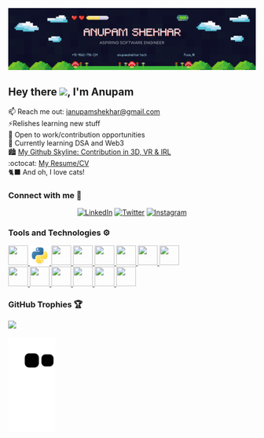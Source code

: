 <a href="https://ianupamshekhar.github.io/" target="_blank">
<img src="bannerv2.png"/>
</a>

## Hey there <img src="https://github.com/TheDudeThatCode/TheDudeThatCode/blob/master/Assets/Hi.gif" width="29px">, I'm Anupam

📫 Reach me out: ianupamshekhar@gmail.com<br> ⚡Relishes learning new stuff<br> 🔭 Open to work/contribution opportunities<br> 🌱 Currently learning DSA and Web3<br> 🏙️ [My Github Skyline: Contribution in 3D, VR & IRL](https://skyline.github.com/ianupamshekhar/2022)<br> :octocat: [My Resume/CV](https://anupamshekhar.tech/resume.pdf)<br> 🐈‍⬛ And oh, I love cats!

<!-- [![Top Langs](https://github-readme-stats.vercel.app/api/top-langs/?username=ianupamshekhar&layout=compact)](https://github.com/ianupamshekhar/github-readme-stats) -->

### Connect with me 💬

<div align="center">
   
   <p> <a href="https://www.linkedin.com/in/anupamshekhar/" target="_blank"><img alt="LinkedIn" src="https://img.shields.io/badge/linkedin-%230077B5.svg?&style=for-the-badge&logo=linkedin&logoColor=white" /></a> 
   <a href="https://twitter.com/ianupamshekhar" target="_blank"><img alt="Twitter" src="https://img.shields.io/badge/twitter-%231DA1F2.svg?&style=for-the-badge&logo=twitter&logoColor=white" /></a> 
   <a href="https://www.instagram.com/ianupamshekhar/" target="_blank"><img alt = "Instagram" src="https://img.shields.io/badge/instagram-%23E4405F.svg?&style=for-the-badge&logo=instagram&logoColor=white" /></a>
</p>
</div>

### Tools and Technologies ⚙️

<a href="https://www.java.com/en/" target="_blank"> 
   <img src="https://cdn.jsdelivr.net/gh/devicons/devicon/icons/java/java-original.svg" width="40" height="40"/> 
</a>
  <a href="https://www.python.org" target="_blank"> 
        <img src="https://raw.githubusercontent.com/devicons/devicon/master/icons/python/python-original.svg" alt="python" width="40" height="40"/> 
    </a>
    <a href="https://www.javacript.com/en/" target="_blank"> 
<img src="https://cdn.jsdelivr.net/gh/devicons/devicon/icons/javascript/javascript-original.svg" width="40" height="40"/> 
</a>
<a href="https://html.com/" target="_blank"> 
            <img src="https://cdn.jsdelivr.net/gh/devicons/devicon/icons/html5/html5-original.svg" width="40" height="40"/> 
</a>
<a href="https://developer.mozilla.org/en-US/docs/Web/CSS" target="_blank"> 
            <img src="https://cdn.jsdelivr.net/gh/devicons/devicon/icons/css3/css3-original.svg" width="40" height="40"/> 
</a>
<a href="https://reactjs.org/" target="_blank"> 
            <img src="https://cdn.jsdelivr.net/gh/devicons/devicon/icons/react/react-original.svg" width="40" height="40"/> 
</a>
<a href="https://nodejs.org/en/" target="_blank"> 
            <img src="https://cdn.jsdelivr.net/gh/devicons/devicon/icons/nodejs/nodejs-original.svg" width="40" height="40"/> 
</a>
<a href="https://expressjs.com/" target="_blank"> 
            <img src="https://cdn.jsdelivr.net/gh/devicons/devicon/icons/express/express-original.svg" width="40" height="40"/> 
</a>
<br>
<a href="https://www.gnu.org/software/bash/" target="_blank"> 
            <img src="https://cdn.jsdelivr.net/gh/devicons/devicon/icons/bash/bash-original.svg" width="40" height="40"/> 
</a>
<a href="https://www.linux.org/" target="_blank"> 
            <img src="https://cdn.jsdelivr.net/gh/devicons/devicon/icons/linux/linux-original.svg" width="40" height="40"/> 
</a>
<a href="https://git-scm.com/" target="_blank"> 
            <img src="https://cdn.jsdelivr.net/gh/devicons/devicon/icons/git/git-original.svg" width="40" height="40"/> 
</a>
<a href="https://code.visualstudio.com/" target="_blank"> 
            <img src="https://cdn.jsdelivr.net/gh/devicons/devicon/icons/vscode/vscode-original.svg" width="40" height="40"/> 
</a>
<a href="https://www.mysql.com/" target="_blank"> 
            <img src="https://cdn.jsdelivr.net/gh/devicons/devicon/icons/mysql/mysql-original.svg" width="40" height="40"/> 
</a>
<a href="https://firebase.google.com/" target="_blank"> 
            <img src="https://cdn.jsdelivr.net/gh/devicons/devicon/icons/firebase/firebase-plain.svg" width="40" height="40"/> 
</a>

<!-- 
![Anupam's GitHub stats](https://github-readme-stats.vercel.app/api?username=ianupamshekhar&count_private=true&include_all_commits=true&show_icons=true&theme=algolia) -->

### GitHub Trophies 🏆
![](https://github-profile-trophy.vercel.app/?username=ianupamshekhar&theme=monokai&no-frame=false&no-bg=true&margin-w=4)

![Snake animation](https://github.com/ianupamshekhar/ianupamshekhar/blob/output/github-contribution-grid-snake.svg) 
          
<!-- <a href="https://www.linkedin.com/in/anupamshekhar/">
  <img align="left" width="24px" src="https://img.shields.io/badge/LinkedIn-0077B5?style=for-the-badge&logo=linkedin&logoColor=white"  />
</a>
<!-- https://cdn.jsdelivr.net/npm/simple-icons@v3/icons/linkedin.svg 
<a href="https://twitter.com/ianupamshekhar">
  <img align="left" width="26px" src="https://img.shields.io/badge/Twitter-1DA1F2?style=for-the-badge&logo=twitter&logoColor=white" />
<!--   https://cdn.jsdelivr.net/npm/simple-icons@v3/icons/twitter.svg 
</a>
<a href="mailto:ianupamshekhar@gmail.com">
  <img align="left" width="26px" src="https://img.shields.io/badge/Gmail-D14836?style=for-the-badge&logo=gmail&logoColor=white" />
<!--   https://cdn.jsdelivr.net/npm/simple-icons@v3/icons/gmail.svg 
</a>
<a href="https://www.instagram.com/ianupamshekhar/">
  <img align="left" width="26px" src="https://img.shields.io/badge/Instagram-E4405F?style=for-the-badge&logo=instagram&logoColor=white" />
<!--   https://cdn.jsdelivr.net/npm/simple-icons@v3/icons/instagram.svg 
</a> 
<!-- <a href="https://www.facebook.com/ianupamshekhar/">
  <img align="left" width="26px" src="https://cdn2.iconfinder.com/data/icons/black-white-social-media/32/online_social_media_facebook-128.png" />
<!--   https://cdn.jsdelivr.net/npm/simple-icons@v3/icons/facebook.svg -->

<!-- ### Visitors
<img alt="Page counter" src="https://profile-counter.glitch.me/ianupamshekhar/count.svg"> -->

<br />
<br />
